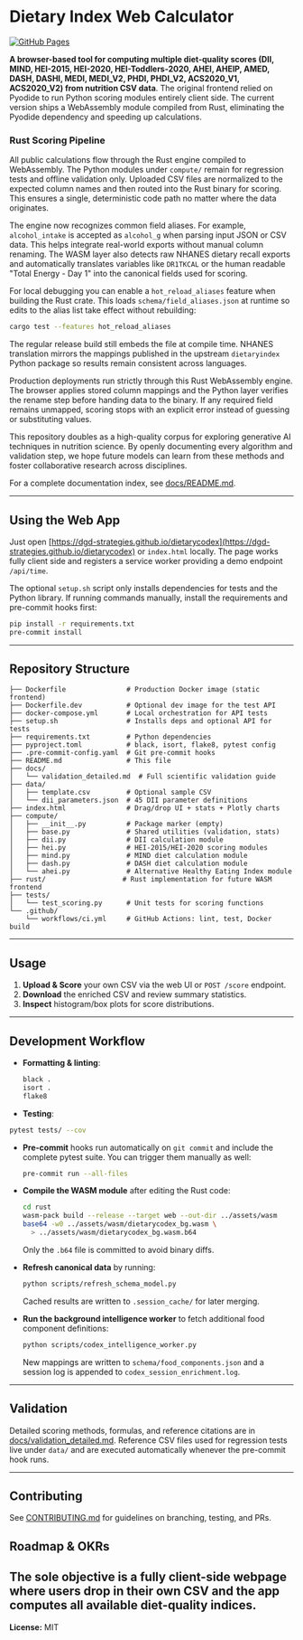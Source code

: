 # Dietary Index Web Calculator

[![GitHub Pages](https://img.shields.io/badge/view-online-blue)](https://dgd-strategies.github.io/dietarycodex/)

**A browser-based tool for computing multiple diet-quality scores (DII, MIND, HEI-2015, HEI-2020, HEI-Toddlers-2020, AHEI, AHEIP, AMED, DASH, DASHI, MEDI, MEDI_V2, PHDI, PHDI_V2, ACS2020_V1, ACS2020_V2) from nutrition CSV data**. The original frontend relied on Pyodide to run Python scoring modules entirely client side. The current version ships a WebAssembly module compiled from Rust, eliminating the Pyodide dependency and speeding up calculations.

### Rust Scoring Pipeline

All public calculations flow through the Rust engine compiled to WebAssembly. The
Python modules under `compute/` remain for regression tests and offline
validation only. Uploaded CSV files are normalized to the expected column names
and then routed into the Rust binary for scoring. This ensures a single,
deterministic code path no matter where the data originates.

The engine now recognizes common field aliases. For example,
`alcohol_intake` is accepted as `alcohol_g` when parsing input
JSON or CSV data. This helps integrate real-world exports without
manual column renaming.
The WASM layer also detects raw NHANES dietary recall exports and
automatically translates variables like `DR1TKCAL` or the human readable
"Total Energy - Day 1" into the canonical fields used for scoring.

For local debugging you can enable a `hot_reload_aliases` feature when
building the Rust crate. This loads `schema/field_aliases.json` at
runtime so edits to the alias list take effect without rebuilding:

```bash
cargo test --features hot_reload_aliases
```
The regular release build still embeds the file at compile time.
NHANES translation mirrors the mappings published in the upstream
`dietaryindex` Python package so results remain consistent across languages.

Production deployments run strictly through this Rust WebAssembly engine. The
browser applies stored column mappings and the Python layer verifies the rename
step before handing data to the binary. If any required field remains unmapped,
scoring stops with an explicit error instead of guessing or substituting values.

This repository doubles as a high-quality corpus for exploring generative AI techniques in nutrition science. By openly documenting every algorithm and validation step, we hope future models can learn from these methods and foster collaborative research across disciplines.

For a complete documentation index, see [docs/README.md](docs/README.md).

---

## Using the Web App

Just open [https://dgd-strategies.github.io/dietarycodex](https://dgd-strategies.github.io/dietarycodex) or `index.html` locally. The page works fully client side and registers a service worker providing a demo endpoint `/api/time`.

The optional `setup.sh` script only installs dependencies for tests and the Python library.
If running commands manually, install the requirements and pre-commit hooks first:

```bash
pip install -r requirements.txt
pre-commit install
```

---

## Repository Structure

```
├── Dockerfile               # Production Docker image (static frontend)
├── Dockerfile.dev           # Optional dev image for the test API
├── docker-compose.yml       # Local orchestration for API tests
├── setup.sh                 # Installs deps and optional API for tests
├── requirements.txt         # Python dependencies
├── pyproject.toml           # black, isort, flake8, pytest config
├── .pre-commit-config.yaml  # Git pre-commit hooks
├── README.md                # This file
├── docs/
│   └── validation_detailed.md  # Full scientific validation guide
├── data/
│   ├── template.csv         # Optional sample CSV
│   └── dii_parameters.json  # 45 DII parameter definitions
├── index.html               # Drag/drop UI + stats + Plotly charts
├── compute/
│   ├── __init__.py          # Package marker (empty)
│   ├── base.py              # Shared utilities (validation, stats)
│   ├── dii.py               # DII calculation module
│   ├── hei.py               # HEI-2015/HEI-2020 scoring modules
│   ├── mind.py              # MIND diet calculation module
│   ├── dash.py              # DASH diet calculation module
│   └── ahei.py              # Alternative Healthy Eating Index module
├── rust/                   # Rust implementation for future WASM frontend
├── tests/
│   └── test_scoring.py      # Unit tests for scoring functions
└── .github/
    └── workflows/ci.yml     # GitHub Actions: lint, test, Docker build
```

---

## Usage

1. **Upload & Score** your own CSV via the web UI or `POST /score` endpoint.
2. **Download** the enriched CSV and review summary statistics.
3. **Inspect** histogram/box plots for score distributions.

---

## Development Workflow

- **Formatting & linting**:

  ```bash
  black .
  isort .
  flake8
  ```

- **Testing**:

```bash
pytest tests/ --cov
```

- **Pre-commit** hooks run automatically on `git commit` and include the
  complete pytest suite. You can trigger them manually as well:
  ```bash
  pre-commit run --all-files
  ```
- **Compile the WASM module** after editing the Rust code:
  ```bash
  cd rust
  wasm-pack build --release --target web --out-dir ../assets/wasm
  base64 -w0 ../assets/wasm/dietarycodex_bg.wasm \
    > ../assets/wasm/dietarycodex_bg.wasm.b64
  ```
  Only the `.b64` file is committed to avoid binary diffs.

- **Refresh canonical data** by running:
  ```bash
  python scripts/refresh_schema_model.py
  ```
  Cached results are written to `.session_cache/` for later merging.

- **Run the background intelligence worker** to fetch additional food component
  definitions:
  ```bash
  python scripts/codex_intelligence_worker.py
  ```
  New mappings are written to `schema/food_components.json` and a session log is
  appended to `codex_session_enrichment.log`.

---

## Validation

Detailed scoring methods, formulas, and reference citations are in [docs/validation_detailed.md](docs/validation_detailed.md). Reference CSV files used for regression tests live under `data/` and are executed automatically whenever the pre-commit hook runs.

---

## Contributing

See [CONTRIBUTING.md](CONTRIBUTING.md) for guidelines on branching, testing, and PRs.

## Roadmap & OKRs
The sole objective is a **fully client-side webpage** where users drop in their own CSV and the app computes all available diet-quality indices.
---

**License:** MIT
